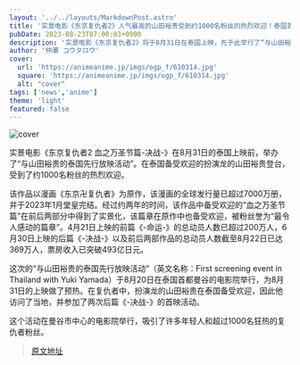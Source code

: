```yaml
---
layout: '../../layouts/MarkdownPost.astro'
title: '实景电影《东京复仇者2》人气最高的山田裕贵受到约1000名粉丝的热烈欢迎！泰国首映会报道'
pubDate: 2023-08-23T07:00:03+0900
description: '实景电影《东京复仇者2》将于8月31日在泰国上映，先于此举行了“与山田裕贵的泰国先行上映活动”。在泰国备受欢迎的饰演龙的山田裕贵出席了活动，受到了约1000名粉丝的热烈欢迎。'
author: '仲瀬 コウタロウ'
cover:
  url: 'https://animeanime.jp/imgs/ogp_f/610314.jpg'
  square: 'https://animeanime.jp/imgs/ogp_f/610314.jpg'
  alt: "cover"
tags: ['news','anime']
theme: 'light'
featured: false
---
```

![cover](https://animeanime.jp/imgs/ogp_f/610314.jpg)

实景电影《东京复仇者2 血之万圣节篇-决战-》在8月31日的泰国上映前，举办了“与山田裕贵的泰国先行放映活动”。在泰国备受欢迎的扮演龙的山田裕贵登台，受到了约1000名粉丝的热烈欢迎。

该作品以漫画《东京卍复仇者》为原作，该漫画的全球发行量已超过7000万册，并于2023年1月堂皇完结。经过约两年的时间，该作品中备受欢迎的“血之万圣节篇”在前后两部分中得到了实景化，该篇章在原作中也备受欢迎，被粉丝誉为“最令人感动的篇章”。4月21日上映的前篇《-命运-》的总动员人数已超过200万人，6月30日上映的后篇《-决战-》以及前后两部作品的总动员人数截至8月22日已达369万人，票房收入已突破493亿日元。

这次的“与山田裕贵的泰国先行放映活动”（英文名称：First screening event in Thailand with Yuki Yamada）于8月20日在泰国首都曼谷的电影院举行，为8月31日的上映做了预热。在复仇者中，扮演龙的山田裕贵在泰国备受欢迎，因此他访问了当地，并参加了两次后篇《-决战-》的首映活动。

这个活动在曼谷市中心的电影院举行，吸引了许多年轻人和超过1000名狂热的复仇者粉丝。

>[原文地址](https://animeanime.jp/article/2023/08/23/79436.html)  